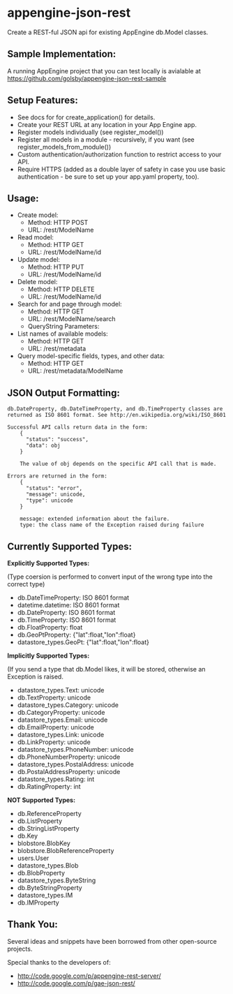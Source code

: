 appengine-json-rest
===================
Create a REST-ful JSON api for existing AppEngine db.Model classes.

Sample Implementation:
----------------------
A running AppEngine project that you can test locally is avialable at https://github.com/golsby/appengine-json-rest-sample

Setup Features:
---------------
  * See docs for for create_application() for details.
  * Create your REST URL at any location in your App Engine app.
  * Register models individually (see register_model())
  * Register all models in a module - recursively, if you want
    (see register_models_from_module())
  * Custom authentication/authorization function to restrict access to your API.
  * Require HTTPS (added as a double layer of safety in case you use basic
    authentication - be sure to set up your app.yaml property, too).

Usage:
------
  * Create model:
    * Method: HTTP POST
    * URL: /rest/ModelName
  * Read model:
    * Method: HTTP GET
    * URL: /rest/ModelName/id
  * Update model:
    * Method: HTTP PUT
    * URL: /rest/ModelName/id
  * Delete model:
    * Method: HTTP DELETE
    * URL: /rest/ModelName/id
  * Search for and page through model:
    * Method: HTTP GET
    * URL: /rest/ModelName/search
    * QueryString Parameters:
  * List names of available models:
    * Method: HTTP GET
    * URL: /rest/metadata
  * Query model-specific fields, types, and other data: 
    * Method: HTTP GET
    * URL: /rest/metadata/ModelName

JSON Output Formatting:
-----------------------
    db.DateProperty, db.DateTimeProperty, and db.TimeProperty classes are
    returned as ISO 8601 format. See http://en.wikipedia.org/wiki/ISO_8601

    Successful API calls return data in the form:
        {
          "status": "success",
          "data": obj
        }

        The value of obj depends on the specific API call that is made.

    Errors are returned in the form:
        {
          "status": "error",
          "message": unicode,
          "type": unicode
        }

        message: extended information about the failure.
        type: the class name of the Exception raised during failure


Currently Supported Types:
--------------------------
**Explicitly Supported Types:**

(Type coersion is performed to convert input of the wrong type into the correct type)
  * db.DateTimeProperty: ISO 8601 format
  * datetime.datetime: ISO 8601 format
  * db.DateProperty: ISO 8601 format
  * db.TimeProperty: ISO 8601 format
  * db.FloatProperty: float
  * db.GeoPtProperty: {"lat":float,"lon":float}
  * datastore_types.GeoPt: {"lat":float,"lon":float}

**Implicitly Supported Types:**

(If you send a type that db.Model likes, it will be stored, otherwise an Exception is raised.
  * datastore_types.Text: unicode
  * db.TextProperty: unicode
  * datastore_types.Category: unicode
  * db.CategoryProperty: unicode
  * datastore_types.Email: unicode
  * db.EmailProperty: unicode
  * datastore_types.Link: unicode
  * db.LinkProperty: unicode
  * datastore_types.PhoneNumber: unicode
  * db.PhoneNumberProperty: unicode
  * datastore_types.PostalAddress: unicode
  * db.PostalAddressProperty: unicode
  * datastore_types.Rating: int
  * db.RatingProperty: int

**NOT Supported Types:**
  * db.ReferenceProperty
  * db.ListProperty
  * db.StringListProperty
  * db.Key
  * blobstore.BlobKey
  * blobstore.BlobReferenceProperty
  * users.User
  * datastore_types.Blob
  * db.BlobProperty
  * datastore_types.ByteString
  * db.ByteStringProperty
  * datastore_types.IM
  * db.IMProperty


Thank You:
-------
Several ideas and snippets have been borrowed from other open-source projects.

Special thanks to the developers of:
  * http://code.google.com/p/appengine-rest-server/
  * http://code.google.com/p/gae-json-rest/
